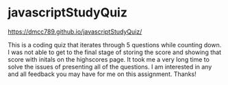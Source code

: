 # javascriptStudyQuiz

https://dmcc789.github.io/javascriptStudyQuiz/

This is a coding quiz that iterates through 5 questions while counting down.  I was not able to get to the final stage of storing the score and showing that score with initals on the highscores page.  It took me a very long time to solve the issues of presenting all of the questions.  I am interested in any and all feedback you may have for me on this assignment.  Thanks!